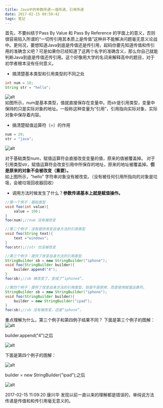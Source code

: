 ```yaml
---
title: Java中的参数传递——值传递、引用传递
date: 2017-02-15 09:59:42
tags: 笔记
---
```

首先，不要纠结于Pass By Value 和 Pass By Reference 的字面上的意义，否则很容易陷入所谓的“一切传引用其本质上是传值”这种并不能解决问题毫无意义论战中。更何况，要想知道Java到底是传值还是传引用，起码你要先知道传值和传引用的准确含义吧？可是如果你已经知道了这两个名字的准确含义，那么你自己就能判断Java到底是传值还传引用。这个好像用大学的名词来解释高中的题目，对于初学者根本没有任何意义。  
<!-- more -->
- 搞清楚基本类型和引用类型的不同之处
``` java 
int num = 10;
String str = "hello";
``` 
![alt](166032bc90958c21604110441ad03f45_r.jpg)  
如图所示，num是基本类型，值就直接保存在变量中。而str是引用类型，变量中保持的只是实际对象的地址。一般称这种变量为“引用”，引用指向实际对象，实际对象中保存着内容。

- 搞清楚赋值运算符（=）的作用  
``` java 
num = 20;
str = "java";
```
![alt](287c0efbb179638cf4cf27cbfdf3e746_b.jpg) 

对于基础类型num，赋值运算符会直接改变变量的值，原来的值被覆盖掉。
对于引用类型str，赋值运算符会改变引用中所保存的地址，原来的地址被覆盖掉。**但是原来的对象不会被改变（重要）。**  
如上图所示，“hello” 字符串对象没有被改变。（没有被任何引用所指向的对象是垃圾，会被垃圾回收器回收）  
- 调用方法时候发生了什么？**参数传递基本上就是赋值操作。**
``` java 
//第一个例子：基础类型 
void foo(int value){
    value = 100；
}
foo(num);//num 没有被改变 

//第二个例子：没有提供改变自身方法的引用类型 
void foo(String text){
    text ="windows";
}
foo(str);//str 也没被改变 

//第三个例子：提供了改变自身方法的引用类型
StringBuilder sb = new StringBuilder("iphone");
void foo(StringBuilder builder){
    builder.append("4");
} 
foo(sb);//sb 被改变了，变成了“iphone4”。

//第四个例子：提供了改变自身方法的引用类型，但是不是使用，而是使用赋值运算符。
StringBuilder sb = new StringBuilder("iphone");
void foo(StringBuilder builder){
    builder = new StringBuilder("ipad");
}
foo(sb);//sb 没有被改变，还是“iphone”。
```

重点理解为什么，第三个例子和第四例子结果不同？
下面是第三个例子的图解：
![alt](d8b82e07ea21375ca6b300f9162aa95f_b.jpg)

builder.append("4")之后

![alt](ff2ede9c6c55568d42425561f25a0fd7_b.jpg)

下面是第四个例子的图解：

![alt](d8b82e07ea21375ca6b300f9162aa95f_b.jpg)

builder = new StringBuilder("ipad");之后

![alt](46fa5f10cc135a3ca087dae35a5211bd_b.jpg) 


2017-02-15 11:09:20 康兴华
发现以前一直以来的理解都是错误的，单纯说方法传递是传值和和传引用毫无意义的。



